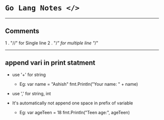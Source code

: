 # `Go Lang Notes </>`

---
## Comments
1 . "//" for Single line
2 . "/*" 
	for 
	multiple
	line
  "*/"

---
## append vari in print statment

- use '+' for string
	- Eg: var name = "Ashish"
		fmt.Println("Your name: " + name)

- use ',' for string, int 
- It's automatically not append one space in prefix of variable
	- Eg: var ageTeen = 18
		fmt.Println("Teen age:", ageTeen)